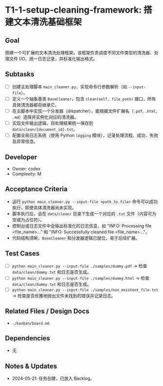 # T1-1-setup-cleaning-framework: 搭建文本清洗基础框架

## Goal
搭建一个可扩展的文本清洗处理框架，该框架负责调度不同文件类型的清洗器、处理文件 I/O、统一日志记录，并标准化输出格式。

## Subtasks
- [ ] 创建主处理脚本 `main_cleaner.py`，实现命令行参数解析（如 `--input-file`）。
- [ ] 定义一个抽象基类 `BaseCleaner`，包含 `clean(self, file_path)` 接口，所有具体清洗器都将继承它。
- [ ] 在主脚本中实现一个分发器（dispatcher），能根据文件扩展名（`.pdf`, `.html`, `.md`）选择并实例化对应的清洗器。
- [ ] 实现文件输出逻辑，将处理结果统一保存到 `data/clean/{document_id}.txt`。
- [ ] 配置全局日志系统（使用 Python `logging` 模块），记录处理流程、成功、失败及异常信息。

## Developer
- Owner: codex
- Complexity: M

## Acceptance Criteria
- 运行 `python main_cleaner.py --input-file <path_to_file>` 命令可以成功执行，即使具体清洗器尚未实现。
- 脚本执行后，会在 `data/clean/` 目录下生成一个对应的 `.txt` 文件（内容可为空或为占位符）。
- 控制台或日志文件中会输出标准化的日志信息，如 "INFO: Processing file <file_name>..." 和 "INFO: Successfully cleaned file <file_name>..."。
- 代码结构清晰，`BaseCleaner` 和分发器逻辑已就位，易于后续扩展。

## Test Cases
- [ ] `python main_cleaner.py --input-file ./samples/dummy.pdf` -> 检查 `data/clean/dummy.txt` 和日志是否生成。
- [ ] `python main_cleaner.py --input-file ./samples/dummy.html` -> 检查 `data/clean/dummy.txt` 和日志是否生成。
- [ ] `python main_cleaner.py --input-file ./samples/non_existent_file.txt` -> 检查是否优雅地抛出文件未找到的错误并记录日志。

## Related Files / Design Docs
- `./kanban/board.md`

## Dependencies
- 无

## Notes & Updates
- 2024-05-21: 任务创建，已放入 Backlog。